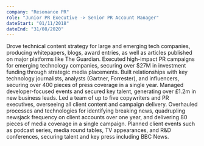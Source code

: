 ```yaml
---
company: "Resonance PR"
role: "Junior PR Executive -> Senior PR Account Manager"
dateStart: "01/11/2018"
dateEnd: "31/08/2020"
---
```


Drove technical content strategy for large and emerging tech companies, producing whitepapers, blogs, award entries, as well as articles published on major platforms like The Guardian.
Executed high-impact PR campaigns for emerging technology companies, securing over $27M in investment funding through strategic media placements.
Built relationships with key technology journalists, analysts (Gartner, Forrester), and influencers, securing over 400 pieces of press coverage in a single year.
Managed developer-focused events and secured key talent, generating over £1.2m in new business leads.
Led a team of up to five copywriters and PR executives, overseeing all client content and campaign delivery.
Overhauled processes and technologies for identifying breaking news, quadrupling newsjack frequency on client accounts over one year, and delivering 80 pieces of media coverage in a single campaign.
Planned client events such as podcast series, media round tables, TV appearances, and R&D conferences, securing talent and key press including BBC News.
